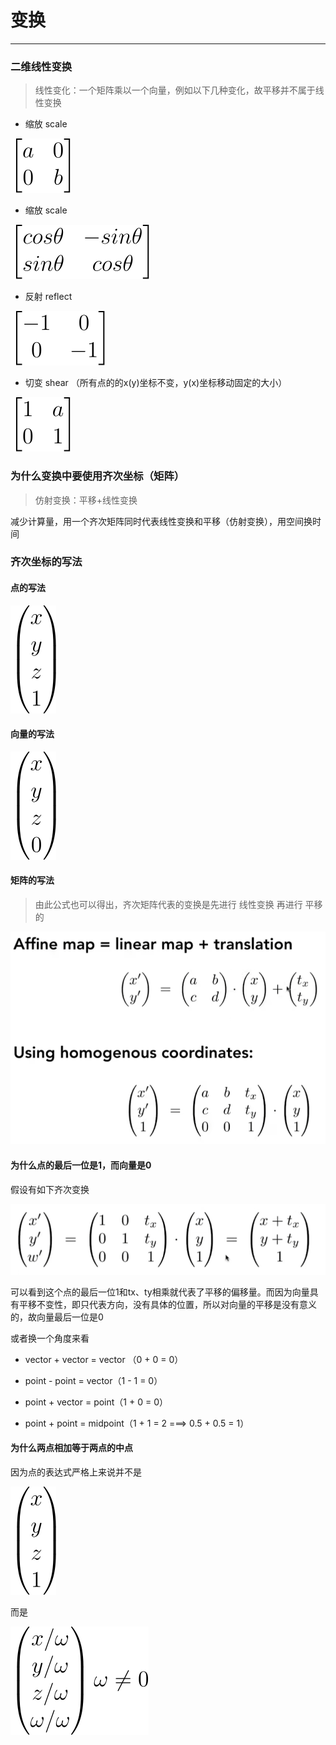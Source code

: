 # 变换

---

### 二维线性变换

> 线性变化：一个矩阵乘以一个向量，例如以下几种变化，故平移并不属于线性变换

- 缩放 scale

![](https://github.com/SADYX/memos/blob/master/assets/images/svg1.svg)

- 缩放 scale 

![](https://github.com/SADYX/memos/blob/master/assets/images/svg2.svg)

- 反射 reflect

![](https://github.com/SADYX/memos/blob/master/assets/images/svg3.svg)

- 切变 shear （所有点的的x(y)坐标不变，y(x)坐标移动固定的大小）

![](https://github.com/SADYX/memos/blob/master/assets/images/svg4.svg)

### 为什么变换中要使用齐次坐标（矩阵）

> 仿射变换：平移+线性变换

减少计算量，用一个齐次矩阵同时代表线性变换和平移（仿射变换），用空间换时间

### 齐次坐标的写法

#### 点的写法

![](https://github.com/SADYX/memos/blob/master/assets/images/svg5.svg)

#### 向量的写法

![](https://github.com/SADYX/memos/blob/master/assets/images/svg6.svg)

#### 矩阵的写法

> 由此公式也可以得出，齐次矩阵代表的变换是先进行 线性变换 再进行 平移 的

![](https://github.com/SADYX/memos/blob/master/assets/images/2023-03-21-00-27-23-image.png)

#### 为什么点的最后一位是1，而向量是0

假设有如下齐次变换

![](https://github.com/SADYX/memos/blob/master/assets/images/2023-03-21-00-01-07-image.png)

可以看到这个点的最后一位1和tx、ty相乘就代表了平移的偏移量。而因为向量具有平移不变性，即只代表方向，没有具体的位置，所以对向量的平移是没有意义的，故向量最后一位是0

或者换一个角度来看

- vector + vector = vector （0 + 0 = 0）

- point - point = vector（1 - 1 = 0）

- point + vector = point（1 + 0 = 0）

- point + point = midpoint（1 + 1 = 2  ===> 0.5 + 0.5 = 1）

#### 为什么两点相加等于两点的中点

因为点的表达式严格上来说并不是

![](https://github.com/SADYX/memos/blob/master/assets/images/svg5.svg)

而是

![](https://github.com/SADYX/memos/blob/master/assets/images/svg7.svg)
